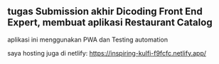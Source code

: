 ## tugas Submission akhir Dicoding Front End Expert, membuat aplikasi Restaurant Catalog

aplikasi ini menggunakan PWA dan Testing automation

saya hosting juga di netlify: https://inspiring-kulfi-f9fcfc.netlify.app/
